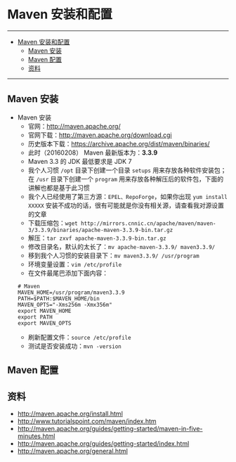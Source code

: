 <h1 id="maven0">Maven 安装和配置</h1>

------

*   [Maven 安装和配置](#maven0)
    *   [Maven 安装](#maven1)
    *   [Maven 配置](#maven2)
    *   [资料](#maven3)
    
------

<h2 id="maven1">Maven 安装</h2>

- Maven 安装
    - 官网：<http://maven.apache.org/>
    - 官网下载：<http://maven.apache.org/download.cgi>
    - 历史版本下载：<https://archive.apache.org/dist/maven/binaries/>
    - 此时（20160208） Maven 最新版本为：**3.3.9**
    - Maven 3.3 的 JDK 最低要求是 JDK 7
    - 我个人习惯 `/opt` 目录下创建一个目录 `setups` 用来存放各种软件安装包；在 `/usr` 目录下创建一个 `program` 用来存放各种解压后的软件包，下面的讲解也都是基于此习惯
    - 我个人已经使用了第三方源：`EPEL、RepoForge`，如果你出现 `yum install XXXXX` 安装不成功的话，很有可能就是你没有相关源，请查看我对源设置的文章
    - 下载压缩包：`wget http://mirrors.cnnic.cn/apache/maven/maven-3/3.3.9/binaries/apache-maven-3.3.9-bin.tar.gz`
    - 解压：`tar zxvf apache-maven-3.3.9-bin.tar.gz`
    - 修改目录名，默认的太长了：`mv apache-maven-3.3.9/ maven3.3.9/`
    - 移到我个人习惯的安装目录下：`mv maven3.3.9/ /usr/program`
    - 环境变量设置：`vim /etc/profile`
    - 在文件最尾巴添加下面内容：
    ```
    # Maven
    MAVEN_HOME=/usr/program/maven3.3.9
    PATH=$PATH:$MAVEN_HOME/bin
    MAVEN_OPTS="-Xms256m -Xmx356m"
    export MAVEN_HOME
    export PATH
    export MAVEN_OPTS
    ```
    - 刷新配置文件：`source /etc/profile`
    - 测试是否安装成功：`mvn -version`


<h2 id="maven2">Maven 配置</h2>


<h2 id="maven3">资料</h2>

- <http://maven.apache.org/install.html>
- <http://www.tutorialspoint.com/maven/index.htm>
- <http://maven.apache.org/guides/getting-started/maven-in-five-minutes.html>
- <http://maven.apache.org/guides/getting-started/index.html>
- <http://maven.apache.org/general.html>
